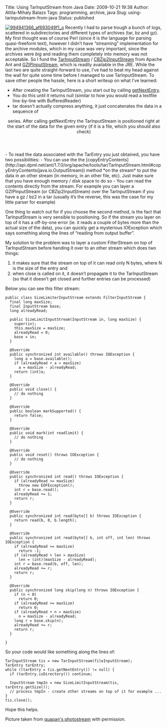 Title: Using TarInputStream from Java
Date: 2009-10-21 19:38
Author: Attila-Mihaly Balazs
Tags: programming, archive, java
Slug: using-tarinputstream-from-java
Status: published

[![994941366\_af693049f1\_o](http://lh6.ggpht.com/_hrvCBhtWhJ4/St85BzIfuwI/AAAAAAAAB9c/K96xgYTo9uc/994941366_af693049f1_o_thumb.png?imgmax=800 "994941366_af693049f1_o")](http://lh4.ggpht.com/_hrvCBhtWhJ4/St85BWq7yJI/AAAAAAAAB9Y/ZNz-TVsKCxs/s1600-h/994941366_af693049f1_o%5B2%5D.png)
Recently I had to parse trough a bunch of logs, scattered in
subdirectories and different types of archives (tar, bz and gz). My
first thought was of course Perl (since it is *the* language for parsing
quasi-freeform text), however I didn’t have “streaming” implementation
for the archive modules, which in my case was very important, since the
archives were *big* and reading them completely into memory was not
acceptable. So I fund the
[TarInputStream](http://api.dpml.net/ant/1.7.0/org/apache/tools/tar/TarInputStream.html)
/
[CBZip2InputStream](http://api.dpml.net/ant/1.7.0/org/apache/tools/bzip2/CBZip2InputStream.html)
from Apache Ant and
[GZIPInputStream](http://java.sun.com/javase/6/docs/api/java/util/zip/GZIPInputStream.html),
which is readily available in the JRE. While the last two are quite
straight-forward to use, I’ve had to beat my head against the wall for
quite some time before I managed to use TarInputStream. To save other
people the hassle, here is a short writeup on what I’ve learned:

-   After creating the TarInputStream, you start out by calling
    [getNextEntry](http://api.dpml.net/ant/1.7.0/org/apache/tools/tar/TarInputStream.html#getNextEntry()).
-   You do this until it returns null (similar to how you would read a
    textfile line-by-line with BufferedReader)
-   tar doesn’t actually compress anything, it just concatenates the
    data in a sequence of  
   <header>
    <data> series. After calling getNextEntry the TarInputStream is
    positioned right at the start of the data for the given entry (if it
    is a file, which you should also check) </data>
    </header>
-   To read the data associated with the TarEntry you just obtained, you
    have two possibilities:
    -   You can use the the
        [copyEntryContents](http://api.dpml.net/ant/1.7.0/org/apache/tools/tar/TarInputStream.html#copyEntryContents(java.io.OutputStream))
        method *on the stream* to put the data in an other stream (in
        memory, in an other file, etc). Just make sure that you have
        enough memory / disk space to do so
    -   You can read the contents directly from the stream. For example
        you can layer a GZIPInputStream (or CBZip2InputStream) over the
        TarInputStream if you have a gz / bz2 in a tar (usually it’s the
        reverse, this was the case for my little parser for example)

One thing to watch out for if you choose the second method, is the fact
that TarInputStream is very sensible to positioning. So if the stream
you layer on top of it has a off-by-one error (ie. it reads a couple of
bytes more than the actual size of the data), you can quickly get a
mysterious IOException which says something along the lines of “reading
from output buffer”.

My solution to the problem was to layer a custom FilterStream on top of
TarInputStream before handing it over to an other stream which does two
things:

1.  it makes sure that the stream on top of it can read only N bytes,
    where N is the size of the entry and
2.  when close is called on it, it doesn’t propagate it to the
    TarInputStream (so that it doesn’t get closed and further entries
    can be processed)

Below you can see this filter stream:

    public class SizeLimiterInputStream extends FilterInputStream {
      final long maxSize;
      final InputStream base;
      long alreadyRead;
      
      public SizeLimitInputStream(InputStream in, long maxSize) {
        super(in);
        this.maxSize = maxSize;
        alreadyRead = 0;
        base = in;
      }
      
      @Override
      public synchronized int available() throws IOException {      
        long a = base.available();
        if (alreadyRead + a > maxSize)
          a = maxSize - alreadyRead;
        return (int)a;          
      }
      
      @Override
      public void close() {
        // do nothing
      }
      
      @Override
      public boolean markSupported() {
        return false;
      }
      
      @Override
      public void mark(int readlimit) {
        // do nothing
      }
      
      @Override
      public void reset() throws IOException {
        // do nothing 
      }
      
      @Override
      public synchronized int read() throws IOException {
        if (alreadyRead >= maxSize)
          throw new EOFException();
        int r = base.read();
        alreadyRead += 1;
        return r;
      }
      
      @Override
      public synchronized int read(byte[] b) throws IOException {
        return read(b, 0, b.length);
      }
      
      @Override
      public synchronized int read(byte[] b, int off, int len) throws IOException {
        if (alreadyRead >= maxSize)
          return -1;
        if (alreadyRead + len > maxSize)
          len = (int)(maxSize - alreadyRead);
        int r = base.read(b, off, len);
        alreadyRead += r;
        return r;
      }
      
      @Override
      public synchronized long skip(long n) throws IOException {
        if (n < 0)
          return 0;
        if (alreadyRead >= maxSize)
          return 0;
        if (alreadyRead + n > maxSize)
          n = maxSize - alreadyRead;
        long r = base.skip(n);
        alreadyRead += r;
        return r;
      }
        
    }

So your code would like something along the lines of:

    TarInputStream tis = new TarInputStream(fileInputStream);
    TarEntry tarEntry;
    while ((tarEntry = tis.getNextEntry()) != null) {
      if (tarEntry.isDirectory()) continue;

      InputStream tmpIn = new SizeLimitInputStream(tis, tarEntry.getSize());                
      // process tmpIn - create other streams on top of it for example ...
    }
    tis.close();

Hope this helps.

Picture taken from [quapan's
photostream](http://www.flickr.com/photos/hinkelstone/) with permission.
